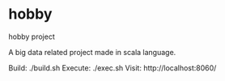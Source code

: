# hobby
hobby project

A big data related project made in scala language.

Build: ./build.sh Execute: ./exec.sh Visit: http://localhost:8060/
